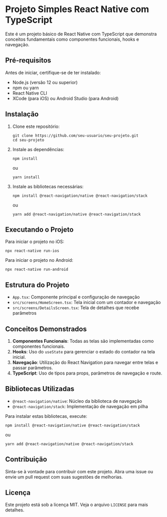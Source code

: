 # Projeto Simples React Native com TypeScript

Este é um projeto básico de React Native com TypeScript que demonstra conceitos fundamentais como componentes funcionais, hooks e navegação.

## Pré-requisitos

Antes de iniciar, certifique-se de ter instalado:

- Node.js (versão 12 ou superior)
- npm ou yarn
- React Native CLI
- XCode (para iOS) ou Android Studio (para Android)

## Instalação

1. Clone este repositório:
   ```
   git clone https://github.com/seu-usuario/seu-projeto.git
   cd seu-projeto
   ```

2. Instale as dependências:
   ```
   npm install
   ```
   ou
   ```
   yarn install
   ```

3. Instale as bibliotecas necessárias:
   ```
   npm install @react-navigation/native @react-navigation/stack
   ```
   ou
   ```
   yarn add @react-navigation/native @react-navigation/stack
   ```

## Executando o Projeto

Para iniciar o projeto no iOS:
```
npx react-native run-ios
```

Para iniciar o projeto no Android:
```
npx react-native run-android
```

## Estrutura do Projeto

- `App.tsx`: Componente principal e configuração de navegação
- `src/screens/HomeScreen.tsx`: Tela inicial com um contador e navegação
- `src/screens/DetailsScreen.tsx`: Tela de detalhes que recebe parâmetros

## Conceitos Demonstrados

1. **Componentes Funcionais**: Todas as telas são implementadas como componentes funcionais.
2. **Hooks**: Uso do `useState` para gerenciar o estado do contador na tela inicial.
3. **Navegação**: Utilização do React Navigation para navegar entre telas e passar parâmetros.
4. **TypeScript**: Uso de tipos para props, parâmetros de navegação e route.

## Bibliotecas Utilizadas

- `@react-navigation/native`: Núcleo da biblioteca de navegação
- `@react-navigation/stack`: Implementação de navegação em pilha

Para instalar estas bibliotecas, execute:
```
npm install @react-navigation/native @react-navigation/stack
```
ou
```
yarn add @react-navigation/native @react-navigation/stack
```

## Contribuição

Sinta-se à vontade para contribuir com este projeto. Abra uma issue ou envie um pull request com suas sugestões de melhorias.

## Licença

Este projeto está sob a licença MIT. Veja o arquivo `LICENSE` para mais detalhes.